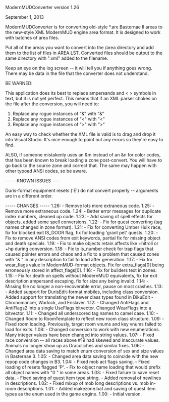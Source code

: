 ModernMUDConverter version 1.26

September 1, 2013

ModernMUDConverter is for converting old-style *.are Basternae II areas to
the new-style XML ModernMUD engine area format.  It is designed to work with
batches of area files.

Put all of the areas you want to convert into the /area directory and add
them to the list of files in AREA.LST.  Converted files should be output
to the same directory with ".xml" added to the filename.

Keep an eye on the log screen -- it will tell you if anything goes wrong.
There may be data in the file that the converter does not understand.

BE WARNED:

This application does its best to replace ampersands and < > symbols in text,
but it is not yet perfect.  This means that if an XML parser chokes on the
file after the conversion, you will need to:

1. Replace any rogue instances of "&" with "&amp;"
2. Replace any rogue instances of "<" with "&lt;"
3. Replace any rogue instances of ">" with "&gt;"

An easy way to check whether the XML file is valid is to drag and drop it into
Visual Studio. It's nice enough to point out any errors so they're easy to find.

ALSO, if someone mistakenly uses an &m instead of an &n for color codes, that
has been known to break loading a zone post-convert.  You will have to go back
to the source zone and correct that.  The same may happen with other typoed
ANSI codes, so be aware.

----- KNOWN ISSUES ----

Duris-format equipment resets ('E') do not convert properly -- arguments are in
a different order.

----- CHANGES -----
1.26:  - Remove lots more extraneous code.
1.25:  - Remove more extraneous code.
1.24:  - Better error messages for duplicate index numbers, cleaned up code.
1.23:  - Add saving of spell effects for objects, added some spell conversions.
1.22:  - Fix for quest converting (tag names changed in zone format).
1.21:  - Fix for converting Umber Hulk race, fix for blocked exit IS_DOOR flag, fix
         for loading 'grant pet' quests.
1.20:  - Fix to remove ANSI codes from exit keywords, partial fix for missing object
         and death specials.
1.19:  - Fix to make objects retain affects like +hitroll or +hp during conversion.
1.18:  - Fix to is_number check for trap flags that caused pointer errors and chaos and
         a fix to a problem that caused zones with "& " in any description to fail to
         load after generation.
1.17:  - Fix for wear_flags value in ModernMUD-format objects.  Fix for extra_flags[0]
         being erroneously stored in affect_flags[0].
1.16:  - Fix for builders text in zones.
1.15:  - Fix for death on spells without ModernMUD equivalents, fix for exit description
         ampersand escaping, fix for size any being invalid.
1.14:  - Missing file no longer a non-recoverable error, pause on most crashes.
1.13:  - Added support for DurisEdit-format mobiles, including class conversion.
         Added support for translating the newer class types found in DikuEdit -
         Chronomancer, Warlock, and Enslaver.
1.12:  - Changed AntiFlags and AntiFlags2 into a single UseFlags bitvector.  Changed
         WearFlags into a bitvector.
1.11:  - Changed all underscored tag names to camel case.
1.10:  - Changed Room to RoomTemplate to reflect new room class structure.
1.09:  - Fixed room loading.  Previously, target room vnums and key vnums failed to
         load for exits.
1.08:  - Changed conversion to work with new enumerations.  Many integer values have
         been changed into string values.
1.07:  - Fixed race conversion -- all races above #19 had skewed and inaccurate values.
         Animals no longer show up as Dracoliches and similar fixes.
1.06:  - Changed area data saving to match enum conversion of sex and size values
         in Basternae 3.
1.05:  - Changed area data saving to coincide with the new repop code changes in B3.
1.04:  - Fixed mob act flags saving.
       - Fixed loading of resets flagged 'P'.
       - Fix to object name loading that would prefix all object names with "0 "
         in some areas.
1.03:  - Fixed failure to save reset data.
       - Fixed saving of quest item type string.
       - Added removal of newlines in descriptions.
1.02:  - Fixed mixup of mob long descriptions vs. mob in-room descriptions.
1.01:  - Added makezone.bat and saving of quest item types as the enum used in
         the game engine.
1.00:  - Initial version.